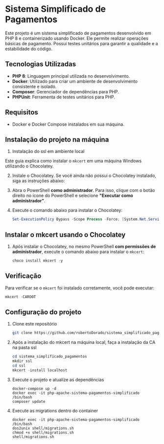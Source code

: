 # Sistema Simplificado de Pagamentos

Este projeto é um sistema simplificado de pagamentos desenvolvido em PHP 8 e containerizado usando Docker. Ele permite realizar operações básicas de pagamento. Possui testes unitários para garantir a qualidade e a estabilidade do código.

## Tecnologias Utilizadas

- **PHP 8**: Linguagem principal utilizada no desenvolvimento.
- **Docker**: Utilizado para criar um ambiente de desenvolvimento consistente e isolado.
- **Composer**: Gerenciador de dependências para PHP.
- **PHPUnit**: Ferramenta de testes unitários para PHP.

## Requisitos

- Docker e Docker Compose instalados em sua máquina.

## Instalação do projeto na máquina

1. Instalação do ssl em ambiente local

Este guia explica como instalar o `mkcert` em uma máquina Windows utilizando o Chocolatey.

2. Instale o Chocolatey. Se você ainda não possui o Chocolatey instalado, siga as instruções abaixo:

3. Abra o PowerShell **como administrador**. Para isso, clique com o botão direito no ícone do PowerShell e selecione **"Executar como administrador"**.
4. Execute o comando abaixo para instalar o Chocolatey:

    ```powershell
    Set-ExecutionPolicy Bypass -Scope Process -Force; [System.Net.ServicePointManager]::SecurityProtocol = [System.Net.ServicePointManager]::SecurityProtocol -bor 3072; iex ((New-Object System.Net.WebClient).DownloadString('https://community.chocolatey.org/install.ps1'))
    ```

## Instalar o mkcert usando o Chocolatey

1. Após instalar o Chocolatey, no mesmo PowerShell **com permissões de administrador**, execute o comando abaixo para instalar o `mkcert`:

    ```powershell
    choco install mkcert -y
    ```

## Verificação

Para verificar se o `mkcert` foi instalado corretamente, você pode executar:

   ```powershell
   mkcert -CAROOT
   ```

## Configuração do projeto

1. Clone este repositório

   ```bash
   git clone https://github.com/robertoDorado/sistema_simplificado_pagamentos.git
   ```

2. Após a instalação do mkcert na máquina local, faça a instalação da CA na pasta ssl

   ```powershell
   cd sistema_simplificado_pagamentos
   mkdir ssl
   cd ssl
   mkcert -install localhost
   ```

3. Execute o projeto e atualize as dependências

   ```docker
   docker-compose up -d
   docker exec -it php-apache-sistema-pagamentos-simplificado /bin/bash
   composer update
   ```

4. Execute as migrations dentro do container

   ```docker
   docker exec -it php-apache-sistema-pagamentos-simplificado /bin/bash
   dos2unix shell/migrations.sh
   chmod +x shell/migrations.sh
   shell/migrations.sh